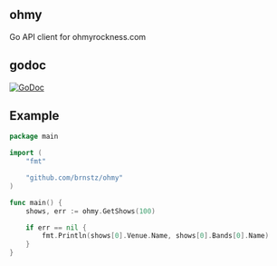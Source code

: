 ## ohmy

Go API client for ohmyrockness.com

## godoc 

[![GoDoc](https://godoc.org/github.com/brnstz/ohmy?status.svg)](https://godoc.org/github.com/brnstz/ohmy)

## Example

```go
package main

import (
    "fmt"

    "github.com/brnstz/ohmy"
)

func main() {
    shows, err := ohmy.GetShows(100)

    if err == nil {
        fmt.Println(shows[0].Venue.Name, shows[0].Bands[0].Name)
    }
}

```
